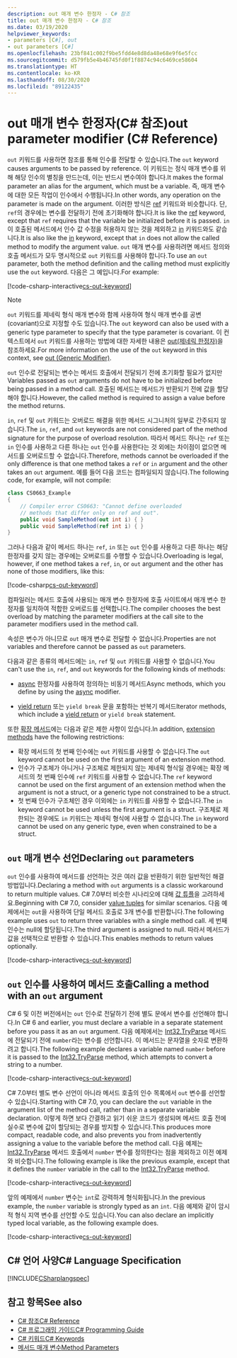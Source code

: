 ```yaml
---
description: out 매개 변수 한정자 - C# 참조
title: out 매개 변수 한정자 - C# 참조
ms.date: 03/19/2020
helpviewer_keywords:
- parameters [C#], out
- out parameters [C#]
ms.openlocfilehash: 23bf841c002f9be5fdd4e8d8da48e68e9f6e5fcc
ms.sourcegitcommit: d579fb5e4b46745fd0f1f8874c94c6469ce58604
ms.translationtype: HT
ms.contentlocale: ko-KR
ms.lasthandoff: 08/30/2020
ms.locfileid: "89122435"
---
```

# <a name="out-parameter-modifier-c-reference"></a><span data-ttu-id="eac61-103">out 매개 변수 한정자(C# 참조)</span><span class="sxs-lookup"><span data-stu-id="eac61-103">out parameter modifier (C# Reference)</span></span>

<span data-ttu-id="eac61-104">`out` 키워드를 사용하면 참조를 통해 인수를 전달할 수 있습니다.</span><span class="sxs-lookup"><span data-stu-id="eac61-104">The `out` keyword causes arguments to be passed by reference.</span></span> <span data-ttu-id="eac61-105">이 키워드는 정식 매개 변수를 위해 해당 인수의 별칭을 만드는데, 이는 반드시 변수여야 합니다.</span><span class="sxs-lookup"><span data-stu-id="eac61-105">It makes the formal parameter an alias for the argument, which must be a variable.</span></span> <span data-ttu-id="eac61-106">즉, 매개 변수에 대한 모든 작업이 인수에서 수행됩니다.</span><span class="sxs-lookup"><span data-stu-id="eac61-106">In other words, any operation on the parameter is made on the argument.</span></span> <span data-ttu-id="eac61-107">이러한 방식은 [ref](ref.md) 키워드와 비슷합니다. 단, `ref`의 경우에는 변수를 전달하기 전에 초기화해야 합니다.</span><span class="sxs-lookup"><span data-stu-id="eac61-107">It is like the [ref](ref.md) keyword, except that `ref` requires that the variable be initialized before it is passed.</span></span> <span data-ttu-id="eac61-108">`in`이 호출된 메서드에서 인수 값 수정을 허용하지 않는 것을 제외하고 [in](in-parameter-modifier.md) 키워드와도 같습니다.</span><span class="sxs-lookup"><span data-stu-id="eac61-108">It is also like the [in](in-parameter-modifier.md) keyword, except that `in` does not allow the called method to modify the argument value.</span></span> <span data-ttu-id="eac61-109">`out` 매개 변수를 사용하려면 메서드 정의와 호출 메서드가 모두 명시적으로 `out` 키워드를 사용해야 합니다.</span><span class="sxs-lookup"><span data-stu-id="eac61-109">To use an `out` parameter, both the method definition and the calling method must explicitly use the `out` keyword.</span></span> <span data-ttu-id="eac61-110">다음은 그 예입니다.</span><span class="sxs-lookup"><span data-stu-id="eac61-110">For example:</span></span>  
  
[!code-csharp-interactive[cs-out-keyword](../../../../samples/snippets/csharp/language-reference/keywords/in-ref-out-modifier/OutParameterModifier.cs#1)]  

> [!NOTE]
> <span data-ttu-id="eac61-111">`out` 키워드를 제네릭 형식 매개 변수와 함께 사용하여 형식 매개 변수를 공변(covariant)으로 지정할 수도 있습니다.</span><span class="sxs-lookup"><span data-stu-id="eac61-111">The `out` keyword can also be used with a generic type parameter to specify that the type parameter is covariant.</span></span> <span data-ttu-id="eac61-112">이 컨텍스트에서 `out` 키워드를 사용하는 방법에 대한 자세한 내용은 [out(제네릭 한정자)](out-generic-modifier.md)을 참조하세요.</span><span class="sxs-lookup"><span data-stu-id="eac61-112">For more information on the use of the `out` keyword in this context, see [out (Generic Modifier)](out-generic-modifier.md).</span></span>
  
<span data-ttu-id="eac61-113">`out` 인수로 전달되는 변수는 메서드 호출에서 전달되기 전에 초기화할 필요가 없지만</span><span class="sxs-lookup"><span data-stu-id="eac61-113">Variables passed as `out` arguments do not have to be initialized before being passed in a method call.</span></span> <span data-ttu-id="eac61-114">호출된 메서드는 메서드가 반환되기 전에 값을 할당해야 합니다.</span><span class="sxs-lookup"><span data-stu-id="eac61-114">However, the called method is required to assign a value before the method returns.</span></span>  
  
<span data-ttu-id="eac61-115">`in`, `ref` 및 `out` 키워드는 오버로드 해결을 위한 메서드 시그니처의 일부로 간주되지 않습니다.</span><span class="sxs-lookup"><span data-stu-id="eac61-115">The `in`, `ref`, and `out` keywords are not considered part of the method signature for the purpose of overload resolution.</span></span> <span data-ttu-id="eac61-116">따라서 메서드 하나는 `ref` 또는 `in` 인수를 사용하고 다른 하나는 `out` 인수를 사용한다는 것 외에는 차이점이 없으면 메서드를 오버로드할 수 없습니다.</span><span class="sxs-lookup"><span data-stu-id="eac61-116">Therefore, methods cannot be overloaded if the only difference is that one method takes a `ref` or `in` argument and the other takes an `out` argument.</span></span> <span data-ttu-id="eac61-117">예를 들어 다음 코드는 컴파일되지 않습니다.</span><span class="sxs-lookup"><span data-stu-id="eac61-117">The following code, for example, will not compile:</span></span>  
  
```csharp
class CS0663_Example
{
    // Compiler error CS0663: "Cannot define overloaded
    // methods that differ only on ref and out".
    public void SampleMethod(out int i) { }
    public void SampleMethod(ref int i) { }
}
```
  
<span data-ttu-id="eac61-118">그러나 다음과 같이 메서드 하나는 `ref`, `in` 또는 `out` 인수를 사용하고 다른 하나는 해당 한정자를 갖지 않는 경우에는 오버로드를 수행할 수 있습니다.</span><span class="sxs-lookup"><span data-stu-id="eac61-118">Overloading is legal, however, if one method takes a `ref`, `in`, or `out` argument and the other has none of those modifiers, like this:</span></span>  
  
[!code-csharp[cs-out-keyword](../../../../samples/snippets/csharp/language-reference/keywords/in-ref-out-modifier/OutParameterModifier.cs#2)]  

<span data-ttu-id="eac61-119">컴파일러는 메서드 호출에 사용되는 매개 변수 한정자에 호출 사이트에서 매개 변수 한정자를 일치하여 적합한 오버로드를 선택합니다.</span><span class="sxs-lookup"><span data-stu-id="eac61-119">The compiler chooses the best overload by matching the parameter modifiers at the call site to the parameter modifiers used in the method call.</span></span>

<span data-ttu-id="eac61-120">속성은 변수가 아니므로 `out` 매개 변수로 전달할 수 없습니다.</span><span class="sxs-lookup"><span data-stu-id="eac61-120">Properties are not variables and therefore cannot be passed as `out` parameters.</span></span>
  
<span data-ttu-id="eac61-121">다음과 같은 종류의 메서드에는 `in`, `ref` 및 `out` 키워드를 사용할 수 없습니다.</span><span class="sxs-lookup"><span data-stu-id="eac61-121">You can't use the `in`, `ref`, and `out` keywords for the following kinds of methods:</span></span>  
  
- <span data-ttu-id="eac61-122">[async](./async.md) 한정자를 사용하여 정의하는 비동기 메서드</span><span class="sxs-lookup"><span data-stu-id="eac61-122">Async methods, which you define by using the [async](./async.md) modifier.</span></span>  
  
- <span data-ttu-id="eac61-123">[yield return](./yield.md) 또는 `yield break` 문을 포함하는 반복기 메서드</span><span class="sxs-lookup"><span data-stu-id="eac61-123">Iterator methods, which include a [yield return](./yield.md) or `yield break` statement.</span></span>  

<span data-ttu-id="eac61-124">또한 [확장 메서드](../../programming-guide/classes-and-structs/extension-methods.md)에는 다음과 같은 제한 사항이 있습니다.</span><span class="sxs-lookup"><span data-stu-id="eac61-124">In addition, [extension methods](../../programming-guide/classes-and-structs/extension-methods.md) have the following restrictions:</span></span>

- <span data-ttu-id="eac61-125">확장 메서드의 첫 번째 인수에는 `out` 키워드를 사용할 수 없습니다.</span><span class="sxs-lookup"><span data-stu-id="eac61-125">The `out` keyword cannot be used on the first argument of an extension method.</span></span>
- <span data-ttu-id="eac61-126">인수가 구조체가 아니거나 구조체로 제한되지 않는 제네릭 형식일 경우에는 확장 메서드의 첫 번째 인수에 `ref` 키워드를 사용할 수 없습니다.</span><span class="sxs-lookup"><span data-stu-id="eac61-126">The `ref` keyword cannot be used on the first argument of an extension method when the argument is not a struct, or a generic type not constrained to be a struct.</span></span>
- <span data-ttu-id="eac61-127">첫 번째 인수가 구조체인 경우 이외에는 `in` 키워드를 사용할 수 없습니다.</span><span class="sxs-lookup"><span data-stu-id="eac61-127">The `in` keyword cannot be used unless the first argument is a struct.</span></span> <span data-ttu-id="eac61-128">구조체로 제한되는 경우에도 `in` 키워드는 제네릭 형식에 사용할 수 없습니다.</span><span class="sxs-lookup"><span data-stu-id="eac61-128">The `in` keyword cannot be used on any generic type, even when constrained to be a struct.</span></span>

## <a name="declaring-out-parameters"></a><span data-ttu-id="eac61-129">`out` 매개 변수 선언</span><span class="sxs-lookup"><span data-stu-id="eac61-129">Declaring `out` parameters</span></span>

<span data-ttu-id="eac61-130">`out` 인수를 사용하여 메서드를 선언하는 것은 여러 값을 반환하기 위한 일반적인 해결 방법입니다.</span><span class="sxs-lookup"><span data-stu-id="eac61-130">Declaring a method with `out` arguments is a classic workaround to return multiple values.</span></span> <span data-ttu-id="eac61-131">C# 7.0부터 비슷한 시나리오에 대해 [값 튜플](../builtin-types/value-tuples.md)을 고려하세요.</span><span class="sxs-lookup"><span data-stu-id="eac61-131">Beginning with C# 7.0, consider [value tuples](../builtin-types/value-tuples.md) for similar scenarios.</span></span> <span data-ttu-id="eac61-132">다음 예제에서는 `out`을 사용하여 단일 메서드 호출로 3개 변수를 반환합니다.</span><span class="sxs-lookup"><span data-stu-id="eac61-132">The following example uses `out` to return three variables with a single method call.</span></span> <span data-ttu-id="eac61-133">세 번째 인수는 null에 할당됩니다.</span><span class="sxs-lookup"><span data-stu-id="eac61-133">The third argument is assigned to null.</span></span> <span data-ttu-id="eac61-134">따라서 메서드가 값을 선택적으로 반환할 수 있습니다.</span><span class="sxs-lookup"><span data-stu-id="eac61-134">This enables methods to return values optionally.</span></span>  
  
[!code-csharp-interactive[cs-out-keyword](../../../../samples/snippets/csharp/language-reference/keywords/in-ref-out-modifier/OutParameterModifier.cs#3)]  

## <a name="calling-a-method-with-an-out-argument"></a><span data-ttu-id="eac61-135">`out` 인수를 사용하여 메서드 호출</span><span class="sxs-lookup"><span data-stu-id="eac61-135">Calling a method with an `out` argument</span></span>

<span data-ttu-id="eac61-136">C# 6 및 이전 버전에서는 `out` 인수로 전달하기 전에 별도 문에서 변수를 선언해야 합니다.</span><span class="sxs-lookup"><span data-stu-id="eac61-136">In C# 6 and earlier, you must declare a variable in a separate statement before you pass it as an `out` argument.</span></span> <span data-ttu-id="eac61-137">다음 예제에서는 [Int32.TryParse](xref:System.Int32.TryParse(System.String,System.Int32@)) 메서드에 전달되기 전에 `number`라는 변수를 선언합니다. 이 메서드는 문자열을 숫자로 변환하려고 합니다.</span><span class="sxs-lookup"><span data-stu-id="eac61-137">The following example declares a variable named `number` before it is passed to the [Int32.TryParse](xref:System.Int32.TryParse(System.String,System.Int32@)) method, which attempts to convert a string to a number.</span></span>

[!code-csharp-interactive[cs-out-keyword](../../../../samples/snippets/csharp/language-reference/keywords/in-ref-out-modifier/OutParameterModifier.cs#4)]  

<span data-ttu-id="eac61-138">C# 7.0부터 별도 변수 선언이 아니라 메서드 호출의 인수 목록에서 `out` 변수를 선언할 수 있습니다.</span><span class="sxs-lookup"><span data-stu-id="eac61-138">Starting with C# 7.0, you can declare the `out` variable in the argument list of the method call, rather than in a separate variable declaration.</span></span> <span data-ttu-id="eac61-139">이렇게 하면 보다 간결하고 읽기 쉬운 코드가 생성되며 메서드 호출 전에 실수로 변수에 값이 할당되는 경우를 방지할 수 있습니다.</span><span class="sxs-lookup"><span data-stu-id="eac61-139">This produces more compact, readable code, and also prevents you from inadvertently assigning a value to the variable before the method call.</span></span> <span data-ttu-id="eac61-140">다음 예제는 [Int32.TryParse](xref:System.Int32.TryParse(System.String,System.Int32@)) 메서드 호출에서 `number` 변수를 정의한다는 점을 제외하고 이전 예제와 비슷합니다.</span><span class="sxs-lookup"><span data-stu-id="eac61-140">The following example is like the previous example, except that it defines the `number` variable in the call to the [Int32.TryParse](xref:System.Int32.TryParse(System.String,System.Int32@)) method.</span></span>

[!code-csharp-interactive[cs-out-keyword](../../../../samples/snippets/csharp/language-reference/keywords/in-ref-out-modifier/OutParameterModifier.cs#5)]  

<span data-ttu-id="eac61-141">앞의 예제에서 `number` 변수는 `int`로 강력하게 형식화됩니다.</span><span class="sxs-lookup"><span data-stu-id="eac61-141">In the previous example, the `number` variable is strongly typed as an `int`.</span></span> <span data-ttu-id="eac61-142">다음 예제와 같이 암시적 형식 지역 변수를 선언할 수도 있습니다.</span><span class="sxs-lookup"><span data-stu-id="eac61-142">You can also declare an implicitly typed local variable, as the following example does.</span></span>

[!code-csharp-interactive[cs-out-keyword](../../../../samples/snippets/csharp/language-reference/keywords/in-ref-out-modifier/OutParameterModifier.cs#6)]  

## <a name="c-language-specification"></a><span data-ttu-id="eac61-143">C# 언어 사양</span><span class="sxs-lookup"><span data-stu-id="eac61-143">C# Language Specification</span></span>  
[!INCLUDE[CSharplangspec](~/includes/csharplangspec-md.md)]  
  
## <a name="see-also"></a><span data-ttu-id="eac61-144">참고 항목</span><span class="sxs-lookup"><span data-stu-id="eac61-144">See also</span></span>

- [<span data-ttu-id="eac61-145">C# 참조</span><span class="sxs-lookup"><span data-stu-id="eac61-145">C# Reference</span></span>](../index.md)
- [<span data-ttu-id="eac61-146">C# 프로그래밍 가이드</span><span class="sxs-lookup"><span data-stu-id="eac61-146">C# Programming Guide</span></span>](../../programming-guide/index.md)
- [<span data-ttu-id="eac61-147">C# 키워드</span><span class="sxs-lookup"><span data-stu-id="eac61-147">C# Keywords</span></span>](./index.md)
- [<span data-ttu-id="eac61-148">메서드 매개 변수</span><span class="sxs-lookup"><span data-stu-id="eac61-148">Method Parameters</span></span>](./method-parameters.md)
